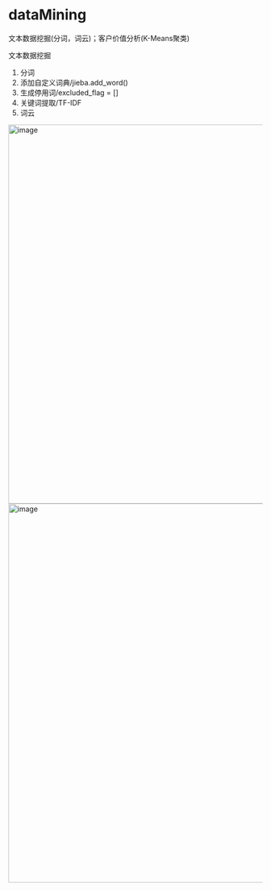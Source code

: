 # dataMining
文本数据挖掘(分词，词云)；客户价值分析(K-Means聚类)

文本数据挖掘
1. 分词
2. 添加自定义词典/jieba.add_word()
3. 生成停用词/excluded_flag = []
4. 关键词提取/TF-IDF
5. 词云
<img width="752" alt="image" src="https://github.com/dairui2/dataMining/assets/31460898/c9263ded-c3e3-435e-8a93-d1be5a3b263e">
<img width="752" alt="image" src="https://github.com/dairui2/dataMining/assets/31460898/38c1ebcd-8d20-4818-bc35-b5e61aa4c435">
